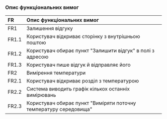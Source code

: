 ### Опис функціональних вимог
|FR|Опис функціональних вимог
|:-     |:-
|FR1|Залишення відгуку
|FR1.1|Користувач відкриває сторінку з внутрішньою поштою
|FR1.2|Користувач обирає пункт "Залишити відгук" в полі з адресою
|FR1.3|Користувач пише відгук й відправляє його
|FR2|Вимірення температури
|FR2.1|Користувач відкриває розділ з температурою
|FR2.2|Система виводить графік кількох останніх вимірювань
|FR2.3|Користувач обирає пункт "Виміряти поточну температуру середовища"
